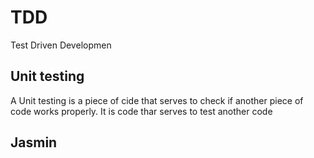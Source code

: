 # TDD
Test Driven Developmen

## Unit testing

A Unit testing is a piece of cide that serves to check if another piece of code works properly. It is code thar serves to test another code

## Jasmin 

